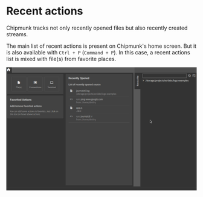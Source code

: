 # Recent actions

Chipmunk tracks not only recently opened files but also recently created streams. 

The main list of recent actions is present on Chipmunk's home screen. But it is also available with `Ctrl + P` (`Command + P`). In this case, a recent actions list is mixed with file(s) from favorite places.

![Favorites](./recent_actions_favorities.gif)